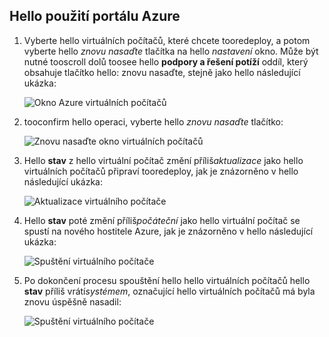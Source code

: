 ## <a name="use-hello-azure-portal"></a>Hello použití portálu Azure
1. Vyberte hello virtuálních počítačů, které chcete tooredeploy, a potom vyberte hello *znovu nasaďte* tlačítka na hello *nastavení* okno. Může být nutné tooscroll dolů toosee hello **podpory a řešení potíží** oddíl, který obsahuje tlačítko hello: znovu nasaďte, stejně jako hello následující ukázka:
   
    ![Okno Azure virtuálních počítačů](./media/virtual-machines-common-redeploy-to-new-node/vmoverview.png)
2. tooconfirm hello operaci, vyberte hello *znovu nasaďte* tlačítko:
   
    ![Znovu nasaďte okno virtuálních počítačů](./media/virtual-machines-common-redeploy-to-new-node/redeployvm.png)
3. Hello **stav** z hello virtuální počítač změní příliš*aktualizace* jako hello virtuálních počítačů připraví tooredeploy, jak je znázorněno v hello následující ukázka:
   
    ![Aktualizace virtuálního počítače](./media/virtual-machines-common-redeploy-to-new-node/vmupdating.png)
4. Hello **stav** poté změní příliš*počáteční* jako hello virtuální počítač se spustí na nového hostitele Azure, jak je znázorněno v hello následující ukázka:
   
    ![Spuštění virtuálního počítače](./media/virtual-machines-common-redeploy-to-new-node/vmstarting.png)
5. Po dokončení procesu spouštění hello hello virtuálních počítačů hello **stav** příliš vrátí*systémem*, označující hello virtuálních počítačů má byla znovu úspěšně nasadil:
   
    ![Spuštění virtuálního počítače](./media/virtual-machines-common-redeploy-to-new-node/vmrunning.png)

